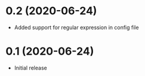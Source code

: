 0.2 (2020-06-24)
================

- Added support for regular expression in config file

0.1 (2020-06-24)
================

- Initial release
